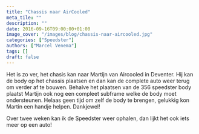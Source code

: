```yaml
---
title: "Chassis naar AirCooled"
meta_tile: ""
description: ""
date: 2016-09-16T09:00:00+01:00
image_cover: "/images/blog/chassis-naar-aircooled.jpg"
categories: ["Speedster"]
authors: ["Marcel Venema"] 
tags: []
draft: false
---
```


Het is zo ver, het chasis kan naar Martijn van Aircooled in Deventer. Hij kan de body op het chassis plaatsen en dan kan de complete auto weer terug om verder af te bouwen. Behalve het plaatsen van de 356 speedster body plaatst Martijn ook nog een compleet subframe welke de body moet ondersteunen. Helaas geen tijd om zelf de body te brengen, gelukkig kon Martin een handje helpen. Dankjewel!

Over twee weken kan ik de Speedster weer ophalen, dan lijkt het ook iets meer op een auto!

&nbsp;  
